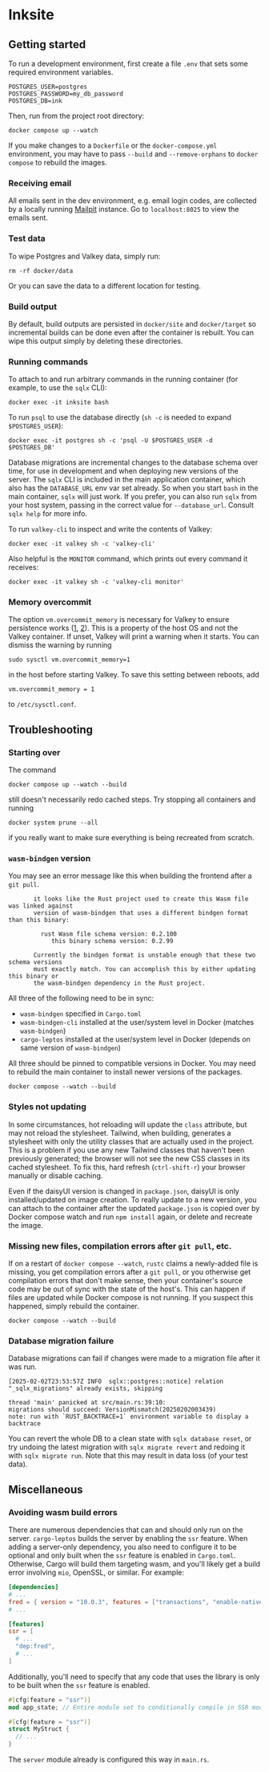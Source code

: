 # Inksite

## Getting started

To run a development environment, first create a file `.env` that sets some required environment variables.

```
POSTGRES_USER=postgres
POSTGRES_PASSWORD=my_db_password
POSTGRES_DB=ink
```

Then, run from the project root directory:

```shell
docker compose up --watch
```

If you make changes to a `Dockerfile` or the `docker-compose.yml` environment, you may have to pass `--build` and `--remove-orphans` to `docker compose` to rebuild the images.

### Receiving email

All emails sent in the dev environment, e.g. email login codes, are collected by a locally running [Mailpit](https://mailpit.axllent.org/) instance. Go to `localhost:8025` to view the emails sent.

### Test data

To wipe Postgres and Valkey data, simply run:

```shell
rm -rf docker/data
```

Or you can save the data to a different location for testing.

### Build output

By default, build outputs are persisted in `docker/site` and `docker/target` so incremental builds can be done even after the container is rebuilt. You can wipe this output simply by deleting these directories.

### Running commands

To attach to and run arbitrary commands in the running container (for example, to use the `sqlx` CLI):

```shell
docker exec -it inksite bash
```

To run `psql` to use the database directly (`sh -c` is needed to expand `$POSTGRES_USER`):

```shell
docker exec -it postgres sh -c 'psql -U $POSTGRES_USER -d $POSTGRES_DB'
```

Database migrations are incremental changes to the database schema over time, for use in development and when deploying new versions of the server. The `sqlx` CLI is included in the main application container, which also has the `DATABASE_URL` env var set already. So when you start `bash` in the main container, `sqlx` will just work. If you prefer, you can also run `sqlx` from your host system, passing in the correct value for `--database_url`. Consult `sqlx help` for more info.

To run `valkey-cli` to inspect and write the contents of Valkey:

```shell
docker exec -it valkey sh -c 'valkey-cli'
```

Also helpful is the `MONITOR` command, which prints out every command it receives:

```shell
docker exec -it valkey sh -c 'valkey-cli monitor'
```

### Memory overcommit

The option `vm.overcommit_memory` is necessary for Valkey to ensure persistence works ([1](https://redis.io/docs/latest/develop/get-started/faq/#background-saving-fails-with-a-fork-error-on-linux), [2](https://medium.com/@akhshyganesh/redis-enabling-memory-overcommit-is-a-crucial-configuration-68dbb77dae5f)). This is a property of the host OS and not the Valkey container. If unset, Valkey will print a warning when it starts. You can dismiss the warning by running

```shell
sudo sysctl vm.overcommit_memory=1
```

in the host before starting Valkey. To save this setting between reboots, add

```
vm.overcommit_memory = 1
```

to `/etc/sysctl.conf`.

## Troubleshooting

### Starting over

The command

```
docker compose up --watch --build
```

still doesn't necessarily redo cached steps. Try stopping all containers and running

```
docker system prune --all
```

if you really want to make sure everything is being recreated from scratch.

### `wasm-bindgen` version

You may see an error message like this when building the frontend after a `git pull`.

```
       it looks like the Rust project used to create this Wasm file was linked against
       version of wasm-bindgen that uses a different bindgen format than this binary:

         rust Wasm file schema version: 0.2.100
            this binary schema version: 0.2.99

       Currently the bindgen format is unstable enough that these two schema versions
       must exactly match. You can accomplish this by either updating this binary or
       the wasm-bindgen dependency in the Rust project.
```

All three of the following need to be in sync:

- `wasm-bindgen` specified in `Cargo.toml`
- `wasm-bindgen-cli` installed at the user/system level in Docker (matches `wasm-bindgen`)
- `cargo-leptos` installed at the user/system level in Docker (depends on same version of `wasm-bindgen`)

All three should be pinned to compatible versions in Docker. You may need to rebuild the main container to install newer versions of the packages.

```
docker compose --watch --build
```

### Styles not updating

In some circumstances, hot reloading will update the `class` attribute, but may not reload the stylesheet. Tailwind, when building, generates a stylesheet with only the utility classes that are actually used in the project. This is a problem if you use any new Tailwind classes that haven't been previously generated; the browser will not see the new CSS classes in its cached stylesheet. To fix this, hard refresh (`ctrl-shift-r`) your browser manually or disable caching.

Even if the daisyUI version is changed in `package.json`, daisyUI is only installed/updated on image creation. To really update to a new version, you can attach to the container after the updated `package.json` is copied over by Docker compose watch and run `npm install` again, or delete and recreate the image.

### Missing new files, compilation errors after `git pull`, etc.

If on a restart of `docker compose --watch`, `rustc` claims a newly-added file is missing, you get compilation errors after a `git pull`, or you otherwise get compilation errors that don't make sense, then your container's source code may be out of sync with the state of the host's. This can happen if files are updated while Docker compose is not running. If you suspect this happened, simply rebuild the container.

```
docker compose --watch --build
```

### Database migration failure

Database migrations can fail if changes were made to a migration file after it was run.

```
[2025-02-02T23:53:57Z INFO  sqlx::postgres::notice] relation "_sqlx_migrations" already exists, skipping

thread 'main' panicked at src/main.rs:39:10:
migrations should succeed: VersionMismatch(20250202003439)
note: run with `RUST_BACKTRACE=1` environment variable to display a backtrace
```

You can revert the whole DB to a clean state with `sqlx database reset`, or try undoing the latest migration with `sqlx migrate revert` and redoing it with `sqlx migrate run`. Note that this may result in data loss (of your test data).

## Miscellaneous

### Avoiding wasm build errors

There are numerous dependencies that can and should only run on the server. `cargo-leptos` builds the server by enabling the `ssr` feature. When adding a server-only dependency, you also need to configure it to be optional and only built when the `ssr` feature is enabled in `Cargo.toml`. Otherwise, Cargo will build them targeting wasm, and you'll likely get a build error involving `mio`, OpenSSL, or similar. For example:

```toml
[dependencies]
# ...
fred = { version = "10.0.3", features = ["transactions", "enable-native-tls"], optional = true }
# ...

[features]
ssr = [
  # ...
  "dep:fred",
  # ...
]
```

Additionally, you'll need to specify that any code that uses the library is only to be built when the `ssr` feature is enabled.

```rust
#[cfg(feature = "ssr")]
mod app_state; // Entire module set to conditionally compile in SSR mode

#[cfg(feature = "ssr")]
struct MyStruct {
  // ...
}
```

The `server` module already is configured this way in `main.rs`.
